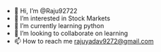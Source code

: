 - 👋 Hi, I’m @Raju92722
- 👀 I’m interested in Stock Markets
- 🌱 I’m currently learning python
- 💞️ I’m looking to collaborate on learning
- 📫 How to reach me rajuyadav9272@gmail.com

<!---
Raju92722/Raju92722 is a ✨ special ✨ repository because its `README.md` (this file) appears on your GitHub profile.
You can click the Preview link to take a look at your changes.
--->

